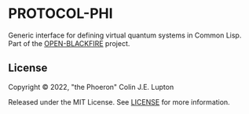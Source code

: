 # PROTOCOL-PHI

Generic interface for defining virtual quantum systems in Common Lisp. Part of the [OPEN-BLACKFIRE][] project.

[OPEN-BLACKFIRE]: https://github.com/thephoeron/open-blackfire/

## License

Copyright &copy; 2022, "the Phoeron" Colin J.E. Lupton

Released under the MIT License. See [LICENSE](./LICENSE) for more information.
